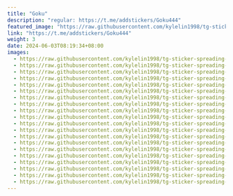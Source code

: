 ```yaml
---
title: "Goku"
description: "regular: https://t.me/addstickers/Goku444"
featured_image: "https://raw.githubusercontent.com/kylelin1998/tg-sticker-spreading-worldwide-images/main/img/31a83b5c-0125-4338-af24-6f4ac43688db.jpg"
link: "https://t.me/addstickers/Goku444"
weight: 3
date: 2024-06-03T08:19:34+08:00
images:
  - https://raw.githubusercontent.com/kylelin1998/tg-sticker-spreading-worldwide-images/main/img/31a83b5c-0125-4338-af24-6f4ac43688db.jpg
  - https://raw.githubusercontent.com/kylelin1998/tg-sticker-spreading-worldwide-images/main/img/b4f47c35-49a3-4090-b67a-9144eb60d314.jpg
  - https://raw.githubusercontent.com/kylelin1998/tg-sticker-spreading-worldwide-images/main/img/81be556b-170f-4845-af0b-da0ffa881ff5.jpg
  - https://raw.githubusercontent.com/kylelin1998/tg-sticker-spreading-worldwide-images/main/img/fa7142d6-0440-4674-89ff-f1da84940836.jpg
  - https://raw.githubusercontent.com/kylelin1998/tg-sticker-spreading-worldwide-images/main/img/c8460c81-65e1-4c94-9d91-ed1c8d2477d4.jpg
  - https://raw.githubusercontent.com/kylelin1998/tg-sticker-spreading-worldwide-images/main/img/f2463361-7c0f-4e83-8bb4-f343a1467957.jpg
  - https://raw.githubusercontent.com/kylelin1998/tg-sticker-spreading-worldwide-images/main/img/29e010ed-9e31-4fc1-80cb-efb58331b9ee.jpg
  - https://raw.githubusercontent.com/kylelin1998/tg-sticker-spreading-worldwide-images/main/img/f7fb3196-123d-4449-b89b-b9e3570264ff.jpg
  - https://raw.githubusercontent.com/kylelin1998/tg-sticker-spreading-worldwide-images/main/img/8e44c903-ca31-41f8-a916-207d271db977.jpg
  - https://raw.githubusercontent.com/kylelin1998/tg-sticker-spreading-worldwide-images/main/img/25039ec1-d47b-4b8e-bf03-526c5a36252e.jpg
  - https://raw.githubusercontent.com/kylelin1998/tg-sticker-spreading-worldwide-images/main/img/11c054ac-7823-4f6b-8f12-d63f4a5b1d37.jpg
  - https://raw.githubusercontent.com/kylelin1998/tg-sticker-spreading-worldwide-images/main/img/e9fddea4-b4a4-4fb9-b039-4a9afd507976.jpg
  - https://raw.githubusercontent.com/kylelin1998/tg-sticker-spreading-worldwide-images/main/img/339cadaa-029e-41ab-8737-d2547692c53b.jpg
  - https://raw.githubusercontent.com/kylelin1998/tg-sticker-spreading-worldwide-images/main/img/b704732c-b523-4c01-9f54-7b388618c22e.jpg
  - https://raw.githubusercontent.com/kylelin1998/tg-sticker-spreading-worldwide-images/main/img/828e6c84-e15a-44b8-a469-9879811af355.jpg
  - https://raw.githubusercontent.com/kylelin1998/tg-sticker-spreading-worldwide-images/main/img/96e6eaa4-2768-4f53-b594-337409dfdfe9.jpg
  - https://raw.githubusercontent.com/kylelin1998/tg-sticker-spreading-worldwide-images/main/img/6cb73728-86c1-45b8-93b7-f93cdf9f7f3e.jpg
  - https://raw.githubusercontent.com/kylelin1998/tg-sticker-spreading-worldwide-images/main/img/556fa9b4-6ee8-4bdf-9551-bcadf84a0677.jpg
  - https://raw.githubusercontent.com/kylelin1998/tg-sticker-spreading-worldwide-images/main/img/83f2a1be-5138-4505-b255-c9e8043f971a.jpg
  - https://raw.githubusercontent.com/kylelin1998/tg-sticker-spreading-worldwide-images/main/img/068f2c9a-1e93-470e-b9b2-d53d2413f1f6.jpg
---
```

